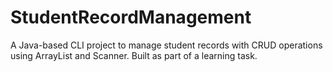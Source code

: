 # StudentRecordManagement
A Java-based CLI project to manage student records with CRUD operations using ArrayList and Scanner. Built as part of a learning task.
